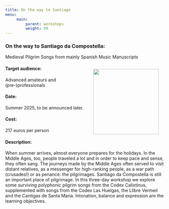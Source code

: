 ```yaml
---
title: On the way to Santiago
menu:
     main:
         parent: workshops
         weight: 50
---
```

### On the way to Santiago da Compostella:
Medieval Pilgrim Songs from mainly Spanish Music Manuscripts

<img src="../../../images/Congaudeant.jpeg" style="width: 13rem; float: right; margin:1rem">

#### Target audience:
Advanced amateurs and (pre-)professionals
#### Date:
Summer 2025, to be announced later.
#### Cost:
217 euros per person
#### Description:
When summer arrives, almost everyone prepares for the holidays. In the Middle Ages, too, people traveled a lot and in order to keep pace and sense, they often sang. The journeys made by the Middle Ages often served to visit distant relatives, as a messenger for high-ranking people, as a war path (crusades!) or as penance: the pilgrimages. Santiago da Compostella is still an important place of pilgrimage. In this three-day workshop we explore some surviving polyphonic pilgrim songs from the Codex Calixtinus, supplemented with songs from the Codex Las Huelgas, the Llibre Vermeil and the Cantigas de Santa Maria. Intonation, balance and expression are the learning objectives.